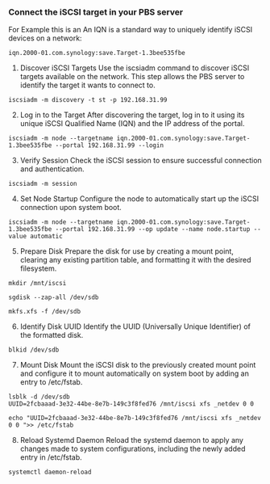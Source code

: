 ### Connect the iSCSI target in your PBS server

For Example this is an An IQN is a standard way to uniquely identify iSCSI devices on a network:
```
iqn.2000-01.com.synology:save.Target-1.3bee535fbe
```

1. Discover iSCSI Targets
Use the iscsiadm command to discover iSCSI targets available on the network. This step allows the PBS server to identify the target it wants to connect to.
```
iscsiadm -m discovery -t st -p 192.168.31.99
```

2. Log in to the Target
After discovering the target, log in to it using its unique iSCSI Qualified Name (IQN) and the IP address of the portal.
```
iscsiadm -m node --targetname iqn.2000-01.com.synology:save.Target-1.3bee535fbe --portal 192.168.31.99 --login
```

3. Verify Session
Check the iSCSI session to ensure successful connection and authentication.
```
iscsiadm -m session
```

4. Set Node Startup
Configure the node to automatically start up the iSCSI connection upon system boot.
```
iscsiadm -m node --targetname iqn.2000-01.com.synology:save.Target-1.3bee535fbe --portal 192.168.31.99 --op update --name node.startup --value automatic
```

5. Prepare Disk
Prepare the disk for use by creating a mount point, clearing any existing partition table, and formatting it with the desired filesystem.
```
mkdir /mnt/iscsi

sgdisk --zap-all /dev/sdb

mkfs.xfs -f /dev/sdb
```

6. Identify Disk UUID
Identify the UUID (Universally Unique Identifier) of the formatted disk.
```
blkid /dev/sdb
```

7. Mount Disk
Mount the iSCSI disk to the previously created mount point and configure it to mount automatically on system boot by adding an entry to /etc/fstab.
```
lsblk -d /dev/sdb
UUID=2fcbaaad-3e32-44be-8e7b-149c3f8fed76 /mnt/iscsi xfs _netdev 0 0

echo "UUID=2fcbaaad-3e32-44be-8e7b-149c3f8fed76 /mnt/iscsi xfs _netdev 0 0 ">> /etc/fstab
```

8. Reload Systemd Daemon
Reload the systemd daemon to apply any changes made to system configurations, including the newly added entry in /etc/fstab.
```
systemctl daemon-reload
```






